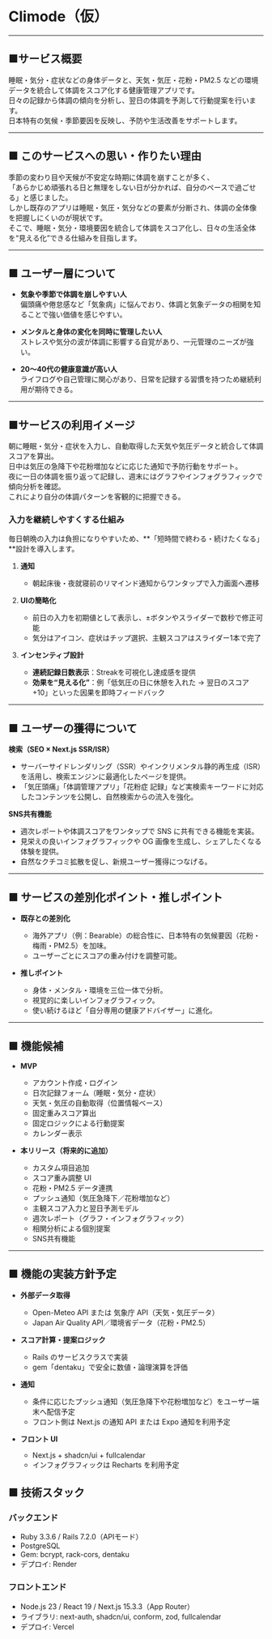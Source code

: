 # Climode（仮）

---

## ■サービス概要

睡眠・気分・症状などの身体データと、天気・気圧・花粉・PM2.5 などの環境データを統合して体調をスコア化する健康管理アプリです。  
日々の記録から体調の傾向を分析し、翌日の体調を予測して行動提案を行います。  
日本特有の気候・季節要因を反映し、予防や生活改善をサポートします。  

---

## ■ このサービスへの思い・作りたい理由

季節の変わり目や天候が不安定な時期に体調を崩すことが多く、  
「あらかじめ頑張れる日と無理をしない日が分かれば、自分のペースで過ごせる」と感じました。  
しかし既存のアプリは睡眠・気圧・気分などの要素が分断され、体調の全体像を把握しにくいのが現状です。  
そこで、睡眠・気分・環境要因を統合して体調をスコア化し、日々の生活全体を“見える化”できる仕組みを目指します。  

---

## ■ ユーザー層について

- **気象や季節で体調を崩しやすい人**  
  偏頭痛や倦怠感など「気象病」に悩んでおり、体調と気象データの相関を知ることで強い価値を感じやすい。  

- **メンタルと身体の変化を同時に管理したい人**  
  ストレスや気分の波が体調に影響する自覚があり、一元管理のニーズが強い。  


- **20〜40代の健康意識が高い人**  
  ライフログや自己管理に関心があり、日常を記録する習慣を持つため継続利用が期待できる。  


---

## ■サービスの利用イメージ

朝に睡眠・気分・症状を入力し、自動取得した天気や気圧データと統合して体調スコアを算出。  
日中は気圧の急降下や花粉増加などに応じた通知で予防行動をサポート。  
夜に一日の体調を振り返って記録し、週末にはグラフやインフォグラフィックで傾向分析を確認。  
これにより自分の体調パターンを客観的に把握できる。  

### 入力を継続しやすくする仕組み
毎日朝晩の入力は負担になりやすいため、**「短時間で終わる・続けたくなる」**設計を導入します。

1. **通知**  
   - 朝起床後・夜就寝前のリマインド通知からワンタップで入力画面へ遷移  

2. **UIの簡略化**  
   - 前日の入力を初期値として表示し、±ボタンやスライダーで数秒で修正可能  
   - 気分はアイコン、症状はチップ選択、主観スコアはスライダー1本で完了  

3. **インセンティブ設計**  
   - **連続記録日数表示**：Streakを可視化し達成感を提供  
   - **効果を“見える化”**：例「低気圧の日に休憩を入れた → 翌日のスコア+10」といった因果を即時フィードバック  

---

## ■ ユーザーの獲得について

**検索（SEO × Next.js SSR/ISR）**  
- サーバーサイドレンダリング（SSR）やインクリメンタル静的再生成（ISR）を活用し、検索エンジンに最適化したページを提供。  
- 「気圧頭痛」「体調管理アプリ」「花粉症 記録」など実検索キーワードに対応したコンテンツを公開し、自然検索からの流入を強化。  

**SNS共有機能**  
- 週次レポートや体調スコアをワンタップで SNS に共有できる機能を実装。  
- 見栄えの良いインフォグラフィックや OG 画像を生成し、シェアしたくなる体験を提供。  
- 自然なクチコミ拡散を促し、新規ユーザー獲得につなげる。  

---

## ■ サービスの差別化ポイント・推しポイント

- **既存との差別化**  
  - 海外アプリ（例：Bearable）の総合性に、日本特有の気候要因（花粉・梅雨・PM2.5）を加味。  
  - ユーザーごとにスコアの重み付けを調整可能。  

- **推しポイント**  
  - 身体・メンタル・環境を三位一体で分析。  
  - 視覚的に楽しいインフォグラフィック。  
  - 使い続けるほど「自分専用の健康アドバイザー」に進化。  

---

## ■ 機能候補

- **MVP**  
  - アカウント作成・ログイン  
  - 日次記録フォーム（睡眠・気分・症状）  
  - 天気・気圧の自動取得（位置情報ベース）  
  - 固定重みスコア算出  
  - 固定ロジックによる行動提案  
  - カレンダー表示  

- **本リリース（将来的に追加）**  
  - カスタム項目追加  
  - スコア重み調整 UI  
  - 花粉・PM2.5 データ連携  
  - プッシュ通知（気圧急降下／花粉増加など）  
  - 主観スコア入力と翌日予測モデル  
  - 週次レポート（グラフ・インフォグラフィック）  
  - 相関分析による個別提案  
  - SNS共有機能  

---

## ■ 機能の実装方針予定

- **外部データ取得**  
  - Open-Meteo API または 気象庁 API（天気・気圧データ）  
  - Japan Air Quality API／環境省データ（花粉・PM2.5）  

- **スコア計算・提案ロジック**  
  - Rails のサービスクラスで実装  
  - gem「dentaku」で安全に数値・論理演算を評価  

- **通知**  
  - 条件に応じたプッシュ通知（気圧急降下や花粉増加など）をユーザー端末へ配信予定  
  - フロント側は Next.js の通知 API または Expo 通知を利用予定  

- **フロント UI**  
  - Next.js + shadcn/ui + fullcalendar  
  - インフォグラフィックは Recharts を利用予定  

## ■ 技術スタック

### バックエンド
- Ruby 3.3.6 / Rails 7.2.0（APIモード）  
- PostgreSQL  
- Gem: bcrypt, rack-cors, dentaku  
- デプロイ: Render  

### フロントエンド
- Node.js 23 / React 19 / Next.js 15.3.3（App Router）  
- ライブラリ: next-auth, shadcn/ui, conform, zod, fullcalendar  
- デプロイ: Vercel  
